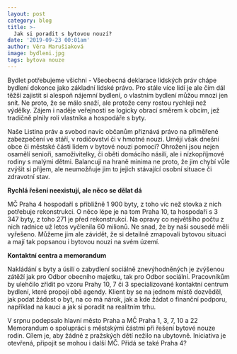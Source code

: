 ```yaml
---
layout: post
category: blog
title: >-  
  Jak si poradit s bytovou nouzí?
date: '2019-09-23 00:01am'
author: Věra Marušiaková
image: bydleni.jpg
tags: bytova nouze 
---
```


Bydlet potřebujeme všichni - Všeobecná deklarace lidských práv chápe bydlení dokonce jako základní lidské právo. Pro stále více lidí je ale čím dál těžší zajistit si alespoň nájemní bydlení, o vlastním bydlení můžou mnozí jen snít. Ne proto, že se málo snaží, ale protože ceny rostou rychleji než výdělky. Zájem i naděje veřejnosti se logicky obrací směrem k obcím, jež tradičně plnily roli vlastníka a hospodáře s byty. 

Naše Listina práv a svobod navíc občanům přiznává právo na přiměřené zabezpečení ve stáří, v rodičovství či v hmotné nouzi. Umějí však dnešní obce či městské části lidem v bytové nouzi pomoci? Ohroženi jsou nejen osamělí senioři, samoživitelky, či oběti domácího násilí, ale i nízkopříjmové rodiny s malými dětmi. Balancují na hraně minima ne proto, že jim chybí vůle zvýšit si příjem, ale neumožňuje jim to jejich stávající osobní situace či zdravotní stav. 

<b>Rychlá řešení neexistují, ale něco se dělat dá</b>

MČ Praha 4 hospodaří s přibližně 1 900 byty, z toho víc než stovka z nich potřebuje rekonstrukci. O něco lépe je na tom Praha 10, ta hospodaří s 3 347 byty, z toho 271 je před rekonstrukcí. Na opravy co největšího počtu z nich radnice už letos vyčlenila 60 milionů. Ne snad, že by naši sousedé měli vyřešeno. Můžeme jim ale závidět, že si detailně zmapovali bytovou situaci a mají tak popsanou i bytovou nouzi na svém území.

<b>Kontaktní centra a memorandum</b> 

Nakládání s byty a úsilí o zabydlení sociálně znevýhodněných je zvýšenou zátěží jak pro Odbor obecního majetku, tak pro Odbor sociální. Pracovníkům by ulehčilo zřídit po vzoru Prahy 10, 7 či 3 specializované kontaktní centrum bydlení, které propojí obě agendy. Klient by se na jednom místě dozvěděl, jak podat žádost o byt, na co má nárok, jak a kde žádat o finanční podporu, například na kauci a jak si poradit na realitním trhu.

V srpnu podepsalo hlavní město Praha a MČ Praha 1, 3, 7, 10 a 22 Memorandum o spolupráci s městskými částmi při řešení bytové nouze rodin. Cílem je, aby žádné z pražských dětí nežilo na ubytovně. Iniciativa je otevřená, připojit se mohou i další MČ. Přidá se také Praha 4?
